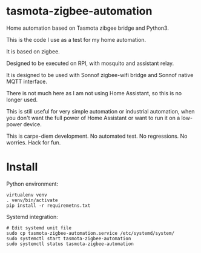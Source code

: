 # tasmota-zigbee-automation
Home automation based on Tasmota zibgee bridge and Python3.

This is the code I use as a test for my home automation.

It is based on zigbee.

Designed to be executed on RPI, with mosquito and assistant relay.

It is designed to be used with Sonnof zigbee-wifi bridge and Sonnof native MQTT interface.

There is not much here as I am not using Home Assistant, so this is no longer used.

This is still useful for very simple automation or industrial automation, when you don't want the full power of Home Assistant
or want to run it on a low-power device.

This is carpe-diem development.
No automated test.
No regressions.
No worries.
Hack for fun.


# Install

Python environment:

    virtualenv venv
    . venv/bin/activate
    pip install -r requiremetns.txt

Systemd integration:

    # Edit systemd unit file
    sudo cp tasmota-zigbee-automation.service /etc/systemd/system/
    sudo systemctl start tasmota-zigbee-automation
    sudo systemctl status tasmota-zigbee-automation
